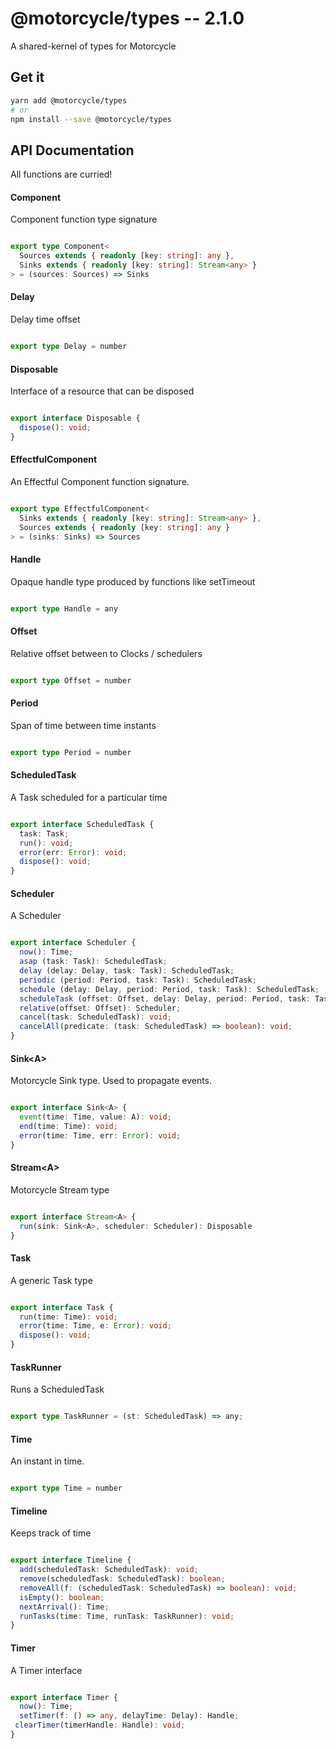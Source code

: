 # @motorcycle/types -- 2.1.0

A shared-kernel of types for Motorcycle

## Get it
```sh
yarn add @motorcycle/types
# or
npm install --save @motorcycle/types
```

## API Documentation

All functions are curried!

#### Component

<p>

Component function type signature

</p>


```typescript

export type Component<
  Sources extends { readonly [key: string]: any },
  Sinks extends { readonly [key: string]: Stream<any> }
> = (sources: Sources) => Sinks

```


#### Delay

<p>

Delay time offset

</p>


```typescript

export type Delay = number

```


#### Disposable

<p>

Interface of a resource that can be disposed

</p>


```typescript

export interface Disposable {
  dispose(): void;
}

```


#### EffectfulComponent

<p>

An Effectful Component function signature.

</p>


```typescript

export type EffectfulComponent<
  Sinks extends { readonly [key: string]: Stream<any> },
  Sources extends { readonly [key: string]: any }
> = (sinks: Sinks) => Sources

```


#### Handle

<p>

Opaque handle type produced by functions like setTimeout

</p>


```typescript

export type Handle = any

```


#### Offset

<p>

Relative offset between to Clocks / schedulers

</p>


```typescript

export type Offset = number

```


#### Period

<p>

Span of time between time instants

</p>


```typescript

export type Period = number

```


#### ScheduledTask

<p>

A Task scheduled for a particular time

</p>


```typescript

export interface ScheduledTask {
  task: Task;
  run(): void;
  error(err: Error): void;
  dispose(): void;
}

```


#### Scheduler

<p>

A Scheduler 

</p>


```typescript

export interface Scheduler {
  now(): Time;
  asap (task: Task): ScheduledTask;
  delay (delay: Delay, task: Task): ScheduledTask;
  periodic (period: Period, task: Task): ScheduledTask;
  schedule (delay: Delay, period: Period, task: Task): ScheduledTask;
  scheduleTask (offset: Offset, delay: Delay, period: Period, task: Task): ScheduledTask;
  relative(offset: Offset): Scheduler;
  cancel(task: ScheduledTask): void;
  cancelAll(predicate: (task: ScheduledTask) => boolean): void;
}

```


#### Sink\<A\>

<p>

Motorcycle Sink type. Used to propagate events.

</p>


```typescript

export interface Sink<A> {
  event(time: Time, value: A): void;
  end(time: Time): void;
  error(time: Time, err: Error): void;
}

```


#### Stream\<A\>

<p>

Motorcycle Stream type

</p>


```typescript

export interface Stream<A> {
  run(sink: Sink<A>, scheduler: Scheduler): Disposable
}

```


#### Task

<p>

A generic Task type

</p>


```typescript

export interface Task {
  run(time: Time): void;
  error(time: Time, e: Error): void;
  dispose(): void;
}

```


#### TaskRunner

<p>

Runs a ScheduledTask

</p>


```typescript

export type TaskRunner = (st: ScheduledTask) => any;

```


#### Time

<p>

An instant in time.

</p>


```typescript

export type Time = number

```


#### Timeline

<p>

Keeps track of time

</p>


```typescript

export interface Timeline {
  add(scheduledTask: ScheduledTask): void;
  remove(scheduledTask: ScheduledTask): boolean;
  removeAll(f: (scheduledTask: ScheduledTask) => boolean): void;
  isEmpty(): boolean;
  nextArrival(): Time;
  runTasks(time: Time, runTask: TaskRunner): void;
}

```


#### Timer

<p>

A Timer interface 

</p>


```typescript

export interface Timer {
  now(): Time;
  setTimer(f: () => any, delayTime: Delay): Handle;
 clearTimer(timerHandle: Handle): void;
}

```
